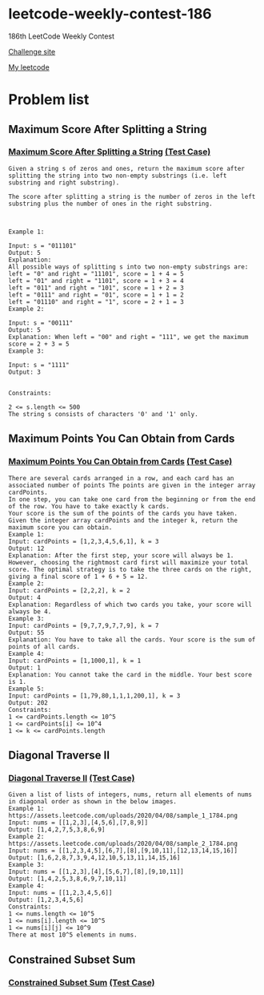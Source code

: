 # leetcode-weekly-contest-186
186th LeetCode Weekly Contest

[Challenge site](https://leetcode.com/contest/weekly-contest-186/)

[My leetcode](https://leetcode.com/eehsiao/)

# Problem list

## Maximum Score After Splitting a String
###  [Maximum Score After Splitting a String](https://github.com/eehsiao/leetcode-weekly-contest-186/blob/master/maximum-Score-After-Splitting-a-String.go) [(Test Case)](https://github.com/eehsiao/leetcode-weekly-contest-186/blob/master/maximum-Score-After-Splitting-a-String_test.go)
```
Given a string s of zeros and ones, return the maximum score after splitting the string into two non-empty substrings (i.e. left substring and right substring).

The score after splitting a string is the number of zeros in the left substring plus the number of ones in the right substring.

 

Example 1:

Input: s = "011101"
Output: 5 
Explanation: 
All possible ways of splitting s into two non-empty substrings are:
left = "0" and right = "11101", score = 1 + 4 = 5 
left = "01" and right = "1101", score = 1 + 3 = 4 
left = "011" and right = "101", score = 1 + 2 = 3 
left = "0111" and right = "01", score = 1 + 1 = 2 
left = "01110" and right = "1", score = 2 + 1 = 3
Example 2:

Input: s = "00111"
Output: 5
Explanation: When left = "00" and right = "111", we get the maximum score = 2 + 3 = 5
Example 3:

Input: s = "1111"
Output: 3
 

Constraints:

2 <= s.length <= 500
The string s consists of characters '0' and '1' only.
```

## Maximum Points You Can Obtain from Cards
###  [Maximum Points You Can Obtain from Cards](https://github.com/eehsiao/leetcode-weekly-contest-186/blob/master/maximum-Points-You-Can-Obtain-from-Cards.go) [(Test Case)](https://github.com/eehsiao/leetcode-weekly-contest-186/blob/master/maximum-Points-You-Can-Obtain-from-Cards_test.go)
```
There are several cards arranged in a row, and each card has an associated number of points The points are given in the integer array cardPoints.
In one step, you can take one card from the beginning or from the end of the row. You have to take exactly k cards.
Your score is the sum of the points of the cards you have taken.
Given the integer array cardPoints and the integer k, return the maximum score you can obtain.
Example 1:
Input: cardPoints = [1,2,3,4,5,6,1], k = 3
Output: 12
Explanation: After the first step, your score will always be 1. However, choosing the rightmost card first will maximize your total score. The optimal strategy is to take the three cards on the right, giving a final score of 1 + 6 + 5 = 12.
Example 2:
Input: cardPoints = [2,2,2], k = 2
Output: 4
Explanation: Regardless of which two cards you take, your score will always be 4.
Example 3:
Input: cardPoints = [9,7,7,9,7,7,9], k = 7
Output: 55
Explanation: You have to take all the cards. Your score is the sum of points of all cards.
Example 4:
Input: cardPoints = [1,1000,1], k = 1
Output: 1
Explanation: You cannot take the card in the middle. Your best score is 1.
Example 5:
Input: cardPoints = [1,79,80,1,1,1,200,1], k = 3
Output: 202
Constraints:
1 <= cardPoints.length <= 10^5
1 <= cardPoints[i] <= 10^4
1 <= k <= cardPoints.length
```

## Diagonal Traverse II
###  [Diagonal Traverse II](https://github.com/eehsiao/leetcode-weekly-contest-186/blob/master/diagonal-Traverse-II.go) [(Test Case)](https://github.com/eehsiao/leetcode-weekly-contest-186/blob/master/diagonal-Traverse-II_test.go)
```
Given a list of lists of integers, nums, return all elements of nums in diagonal order as shown in the below images.
Example 1:
https://assets.leetcode.com/uploads/2020/04/08/sample_1_1784.png
Input: nums = [[1,2,3],[4,5,6],[7,8,9]]
Output: [1,4,2,7,5,3,8,6,9]
Example 2:
https://assets.leetcode.com/uploads/2020/04/08/sample_2_1784.png
Input: nums = [[1,2,3,4,5],[6,7],[8],[9,10,11],[12,13,14,15,16]]
Output: [1,6,2,8,7,3,9,4,12,10,5,13,11,14,15,16]
Example 3:
Input: nums = [[1,2,3],[4],[5,6,7],[8],[9,10,11]]
Output: [1,4,2,5,3,8,6,9,7,10,11]
Example 4:
Input: nums = [[1,2,3,4,5,6]]
Output: [1,2,3,4,5,6]
Constraints:
1 <= nums.length <= 10^5
1 <= nums[i].length <= 10^5
1 <= nums[i][j] <= 10^9
There at most 10^5 elements in nums.
```

## Constrained Subset Sum
###  [Constrained Subset Sum](https://github.com/eehsiao/leetcode-weekly-contest-186/blob/master/constrainedSubsequenceSum.go) [(Test Case)](https://github.com/eehsiao/leetcode-weekly-contest-186/blob/master/constrainedSubsequenceSum_test.go)
```
```

